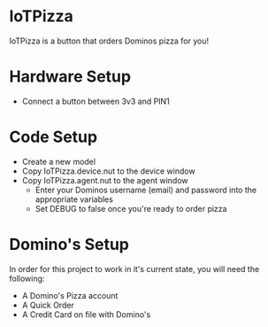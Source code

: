 IoTPizza
========

IoTPizza is a button that orders Dominos pizza for you!


Hardware Setup
==============

- Connect a button between 3v3 and PIN1


Code Setup
==========

- Create a new model
- Copy IoTPizza.device.nut to the device window
- Copy IoTPizza.agent.nut to the agent window
  - Enter your Dominos username (email) and password into the appropriate variables
  - Set DEBUG to false once you're ready to order pizza
  
Domino's Setup
==============

In order for this project to work in it's current state, you will need the following:

- A Domino's Pizza account
- A Quick Order
- A Credit Card on file with Domino's 